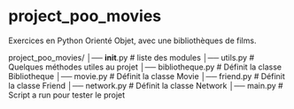 # project_poo_movies
Exercices en Python Orienté Objet, avec une bibliothèques de films.

project_poo_movies/
│── __init__.py            # liste des modules 
│── utils.py               # Quelques méthodes utiles au projet
│── bibliotheque.py        # Définit la classe Bibliotheque
│── movie.py               # Définit la classe Movie
│── friend.py              # Définit la classe Friend
│── network.py             # Définit la classe Network
│── main.py                # Script a run pour tester le projet
